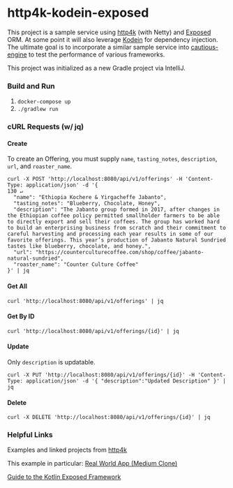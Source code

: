 # http4k-kodein-exposed
This project is a sample service using [http4k](https://www.http4k.org/) (with Netty) and 
[Exposed](https://github.com/JetBrains/Exposed) ORM. At some point it will also leverage [Kodein](https://kodein.org/di/) 
for dependency injection. The ultimate goal is to incorporate a similar sample service into 
[cautious-engine](https://github.com/vitdebacco/cautious-engine) to test the performance of various frameworks.

This project was initialized as a new Gradle project via IntelliJ.

### Build and Run
1. `docker-compose up`
2. `./gradlew run`

### cURL Requests (w/ jq)
#### Create
To create an Offering, you must supply `name`, `tasting_notes`, `description`, `url`, and `roaster_name`.
```
curl -X POST 'http://localhost:8080/api/v1/offerings' -H 'Content-Type: application/json' -d '{                                                                            130 ↵
  "name": "Ethiopia Kochere & Yirgacheffe Jabanto",
  "tasting_notes": "Blueberry, Chocolate, Honey",
  "description": "The Jabanto group formed in 2017, after changes in the Ethiopian coffee policy permitted smallholder farmers to be able to directly export and sell their coffees. The group has worked hard to build an enterprising business from scratch and their commitment to careful harvesting and processing each year results in some of our favorite offerings. This year’s production of Jabanto Natural Sundried tastes like blueberry, chocolate, and honey.",
  "url": "https://counterculturecoffee.com/shop/coffee/jabanto-natural-sundried",
  "roaster_name": "Counter Culture Coffee"
}' | jq
```

#### Get All
```
curl 'http://localhost:8080/api/v1/offerings' | jq
```

#### Get By ID
```
curl 'http://localhost:8080/api/v1/offerings/{id}' | jq
```

#### Update
Only `description` is updatable.
```
curl -X PUT 'http://localhost:8080/api/v1/offerings/{id}' -H 'Content-Type: application/json' -d '{ "description":"Updated Description" }' | jq
```

#### Delete
```
curl -X DELETE 'http://localhost:8080/api/v1/offerings/{id}' | jq
```

### Helpful Links
Examples and linked projects from [http4k](https://www.http4k.org/)

This example in particular: [Real World App (Medium Clone)](https://github.com/alisabzevari/kotlin-http4k-realworld-example-app)

[Guide to the Kotlin Exposed Framework](https://www.baeldung.com/kotlin-exposed-persistence)